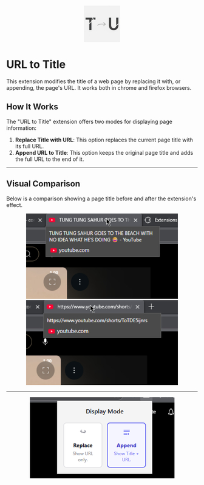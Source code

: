 <div align="center">
  <img src="icon48.png" alt="URL to Title icon" width="96" height="96">
</div>

# URL to Title

This extension modifies the title of a web page by replacing it with, or appending, the page's URL. It works both in chrome and firefox browsers.

## How It Works

The "URL to Title" extension offers two modes for displaying page information:

1.  **Replace Title with URL**: This option replaces the current page title with its full URL.
2.  **Append URL to Title**: This option keeps the original page title and adds the full URL to the end of it.

---

## Visual Comparison

Below is a comparison showing a page title before and after the extension's effect.

<div align="center">
  <img src="screenshots/screenshot2.png" alt="Before URL to Title" width="400">
  <img src="screenshots/screenshot3.png" alt="After URL to Title" width="400">
</div>

---

<div align="center">
  <img src="screenshots/screenshot1.png" alt="URL to Title settings menu">
</div>